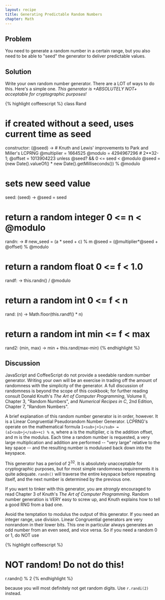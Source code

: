 ```yaml
---
layout: recipe
title: Generating Predictable Random Numbers
chapter: Math
---
```

## Problem

You need to generate a random number in a certain range, but you also need to be able to "seed" the generator to deliver predictable values.

## Solution

Write your own random number generator. There are a LOT of ways to do this. Here's a simple one. _This generator is +ABSOLUTELY NOT+ acceptable for cryptographic purposes!_

{% highlight coffeescript %}
class Rand
  # if created without a seed, uses current time as seed
  constructor: (@seed) ->
    # Knuth and Lewis' improvements to Park and Miller's LCPRNG
    @multiplier = 1664525
    @modulo = 4294967296 # 2**32-1;
    @offset = 1013904223
    unless @seed? && 0 <= seed < @modulo
      @seed = (new Date().valueOf() * new Date().getMilliseconds()) % @modulo

  # sets new seed value
  seed: (seed) ->
    @seed = seed

  # return a random integer 0 <= n < @modulo
  randn: ->
    # new_seed = (a * seed + c) % m
    @seed = (@multiplier*@seed + @offset) % @modulo

 # return a random float 0 <= f < 1.0
  randf: ->
    this.randn() / @modulo

  # return a random int 0 <= f < n
  rand: (n) ->
    Math.floor(this.randf() * n)

  # return a random int min <= f < max
  rand2: (min, max) ->
    min + this.rand(max-min)
{% endhighlight %}

## Discussion

JavaScript and CoffeeScript do not provide a seedable random number generator. Writing your own will be an exercise in trading off the amount of randomness with the simplicity of the generator. A full discussion of randomness is beyond the scope of this cookbook; for further reading consult Donald Knuth's _The Art of Computer Programming_, Volume II, Chapter 3, "Random Numbers", and _Numerical Recipes in C_, 2nd Edition, Chapter 7, "Random Numbers".

A brief explanation of this random number generator is in order, however. It is a Linear Congruential Pseudorandom Number Generator. LCPRNG's operate on the mathematical formula `I<sub>j+1</sub> = (aI<sub>j</sub>+c) % m`, where a is the multiplier, c is the addition offset, and m is the modulus.
 Each time a random number is requested, a very large multiplication and addition are performed -- "very large" relative to the key space -- and the resulting number is modulused back down into the keyspace.

This generator has a period of 2<sup>32</sup>. It is absolutely unacceptable for cryptographic purposes, but for most simple randomness requirements it is quite adequate. `randn()` will traverse the entire keyspace before repeating itself, and the next number is determined by the previous one.

If you want to tinker with this generator, you are _strongly_ encouraged to read Chapter 3 of Knuth's _The Art of Computer Programming_. Random number generation is VERY easy to screw up, and Knuth explains how to tell a good RNG from a bad one.

Avoid the temptation to modulus the output of this generator. If you need an integer range, use division. Linear Congruential generators are very nonrandom in their lower bits. This one in particular always generates an odd number from an even seed, and vice versa. So if you need a random 0 or 1, do NOT use

{% highlight coffeescript %}
# NOT random! Do not do this!
r.randn() % 2
{% endhighlight %}

because you will most definitely not get random digits. Use `r.randi(2)` instead.
